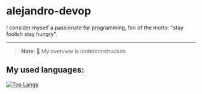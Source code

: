 # alejandro-devop

I consider myself a passionate for programming, fan of the motto: "stay foolish stay hungry". 

--- 

> **Note**: 
:construction: My overview is underconstruction 


## My used languages: 
[![Top Langs](https://github-readme-stats.vercel.app/api/top-langs/?username=alejandro-devop&layout=compact)](https://github.com/alejandro-devop/github-readme-stats)

